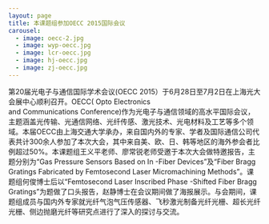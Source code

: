 ```yaml
---
layout: page
title: 本课题组参加OECC 2015国际会议
carousel: 
  - image: oecc-2.jpg
  - image: wyp-oecc.jpg
  - image: lcr-oecc.jpg
  - image: hj-oecc.jpg
  - image: zj-oecc.jpg
---
```



第20届光电子与通信国际学术会议(OECC 2015）于6月28日至7月2日在上海光大会展中心顺利召开。OECC( Opto Electronics and Communications Conference)作为光电子与通信领域的高水平国际会议，主题涵盖光传输、光通信网络、光纤传感、激光技术、光电材料及工艺等多个领域。本届OECC由上海交通大学承办，来自国内外的专家、学者及国际通信公司代表共计300余人参加了本次大会，其中来自美、欧、日、韩等地区的海外参会者比例超过50%。本课题组王义平老师、廖常锐老师受邀于本次大会做特邀报告，主题分别为“Gas Pressure Sensors Based on In -Fiber Devices”及“Fiber Bragg Gratings Fabricated by Femtosecond Laser Micromachining Methods”。课题组何俊博士后以“Femtosecond Laser Inscribed Phase -Shifted Fiber Bragg Gratings”为题做了口头报告，赵静博士在会议期间做了海报展示。与会期间，课题组成员与国内外专家就光纤气泡气压传感器、飞秒激光制备光纤光栅、超长光纤光栅、侧边抛磨光纤等研究点进行了深入的探讨与交流。
